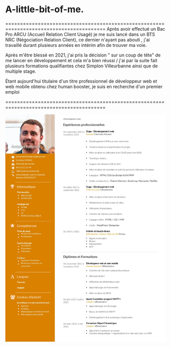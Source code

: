 # A-little-bit-of-me.

========================================================================================
Après avoir effectué un Bac Pro ARCU (Accueil Relation Client Usagé) je me suis lancé dans un BTS NRC (Négociation Relation Client), ce dernier n'ayant pas abouti , j'ai travaillé durant plusieurs années en intérim afin de trouver ma voie.

Après m'être blessé en 2021, j'ai pris la décision " sur un coup de tête" de me lancer en développement et cela m'a bien réussi / j'ai par la suite fait plusieurs formations qualifiantes chez Simplon Villeurbanne ainsi que de multiple stage.

Étant aujourd'hui titulaire d'un titre professionnel de développeur web et web mobile obtenu chez human booster, je suis en recherche d'un premier emploi

========================================================================================

![CV](/doc/CV-antoine-laforest-dev_page-0001.jpg)
